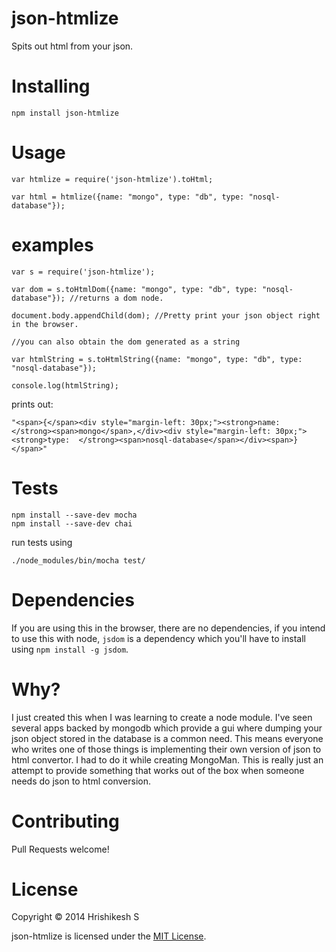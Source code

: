 json-htmlize
============

Spits out html from your json.


Installing
==========
```
npm install json-htmlize
```

Usage
=====

```
var htmlize = require('json-htmlize').toHtml;

var html = htmlize({name: "mongo", type: "db", type: "nosql-database"}); 
```

examples
=======

```
var s = require('json-htmlize');

var dom = s.toHtmlDom({name: "mongo", type: "db", type: "nosql-database"}); //returns a dom node.

document.body.appendChild(dom); //Pretty print your json object right in the browser.

//you can also obtain the dom generated as a string

var htmlString = s.toHtmlString({name: "mongo", type: "db", type: "nosql-database"}); 

console.log(htmlString);
```

prints out:
```
"<span>{</span><div style="margin-left: 30px;"><strong>name:  </strong><span>mongo</span>,</div><div style="margin-left: 30px;"><strong>type:  </strong><span>nosql-database</span></div><span>}</span>"
```

Tests
=====

```
npm install --save-dev mocha
npm install --save-dev chai
```

run tests using 

```
./node_modules/bin/mocha test/
```

Dependencies
============
If you are using this in the browser, there are no dependencies, if you intend to use this with node, `jsdom` is a dependency which you'll have to install using `npm install -g jsdom`.

Why?
====
I just created this when I was learning to create a node module. I've seen several apps backed by mongodb which provide a gui where dumping your json object stored in the database is a common need. This means everyone who writes one of those things is implementing their own version of json to html convertor. I had to do it while creating MongoMan. This is really just an attempt to provide something that works out of the box when someone needs do json to html conversion.


Contributing
=============
Pull Requests welcome!

License
========
Copyright © 2014 Hrishikesh S

json-htmlize is licensed under the <a href="http://www.opensource.org/licenses/MIT">MIT License</a>.
